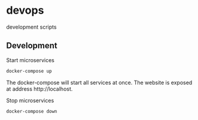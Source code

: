 # devops
development scripts

## Development

Start microservices

```bash
docker-compose up
```

The docker-compose will start all services at once. The website is exposed at address http://localhost.

Stop microservices

```bash
docker-compose down
```
